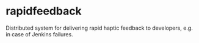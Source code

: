 rapidfeedback
=============

Distributed system for delivering rapid haptic feedback to developers, e.g. in case of Jenkins failures. 
